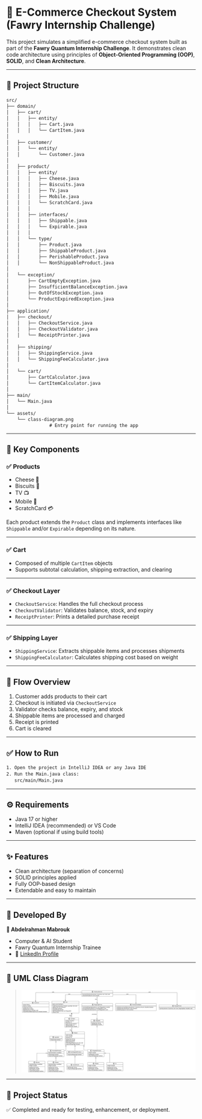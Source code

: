 # 🍎 E-Commerce Checkout System (Fawry Internship Challenge)

This project simulates a simplified e-commerce checkout system built as part of the **Fawry Quantum Internship Challenge**.
It demonstrates clean code architecture using principles of **Object-Oriented Programming (OOP)**, **SOLID**, and **Clean Architecture**.

---

## 📁 Project Structure

```
src/
├── domain/                            
│   ├── cart/
│   │   ├── entity/
│   │   │   ├── Cart.java
│   │   │   └── CartItem.java
│
│   ├── customer/
│   │   └── entity/
│   │       └── Customer.java
│
│   ├── product/
│   │   ├── entity/
│   │   │   ├── Cheese.java
│   │   │   ├── Biscuits.java
│   │   │   ├── TV.java
│   │   │   ├── Mobile.java
│   │   │   └── ScratchCard.java
│   │   │
│   │   ├── interfaces/
│   │   │   ├── Shippable.java
│   │   │   └── Expirable.java
│   │   │
│   │   └── type/
│   │       ├── Product.java 
│   │       ├── ShippableProduct.java 
│   │       ├── PerishableProduct.java 
│   │       └── NonShippableProduct.java 
│
│   └── exception/
│       ├── CartEmptyException.java
│       ├── InsufficientBalanceException.java
│       ├── OutOfStockException.java
│       └── ProductExpiredException.java
│
├── application/                       
│   ├── checkout/
│   │   ├── CheckoutService.java
│   │   ├── CheckoutValidator.java
│   │   └── ReceiptPrinter.java
│
│   ├── shipping/
│   │   ├── ShippingService.java
│   │   └── ShippingFeeCalculator.java
│
│   └── cart/
│       ├── CartCalculator.java
│       └── CartItemCalculator.java
│
├── main/                              
│   └── Main.java
│
└── assets/                            
    └── class-diagram.png
                # Entry point for running the app
```

---

## 🧱 Key Components

### ✅ Products

* Cheese 🧀
* Biscuits 🍪
* TV 📺
* Mobile 📱
* ScratchCard 💳

Each product extends the `Product` class and implements interfaces like `Shippable` and/or `Expirable` depending on its nature.

---

### ✅ Cart

* Composed of multiple `CartItem` objects
* Supports subtotal calculation, shipping extraction, and clearing

---

### ✅ Checkout Layer

* `CheckoutService`: Handles the full checkout process
* `CheckoutValidator`: Validates balance, stock, and expiry
* `ReceiptPrinter`: Prints a detailed purchase receipt

---

### ✅ Shipping Layer

* `ShippingService`: Extracts shippable items and processes shipments
* `ShippingFeeCalculator`: Calculates shipping cost based on weight

---

## 🔄 Flow Overview

1. Customer adds products to their cart
2. Checkout is initiated via `CheckoutService`
3. Validator checks balance, expiry, and stock
4. Shippable items are processed and charged
5. Receipt is printed
6. Cart is cleared

---

## ✅ How to Run

```bash
1. Open the project in IntelliJ IDEA or any Java IDE                  
2. Run the Main.java class:                  
   src/main/Main.java
```

---

## ⚙️ Requirements

* Java 17 or higher
* IntelliJ IDEA (recommended) or VS Code
* Maven (optional if using build tools)

---

## ✨ Features

* Clean architecture (separation of concerns)
* SOLID principles applied
* Fully OOP-based design
* Extendable and easy to maintain

---

## 🤛️ Developed By

**👤 Abdelrahman Mabrouk**

* Computer & AI Student
* Fawry Quantum Internship Trainee
* 🔗 [LinkedIn Profile](https://www.linkedin.com/in/abdelrahman-mabrouk-2b579026b)       &#x20;

---

## 📸 UML Class Diagram

> ![UML Diagram](./assets/Class-Diagram.svg)

---

## 🚀 Project Status

✅ Completed and ready for testing, enhancement, or deployment.
